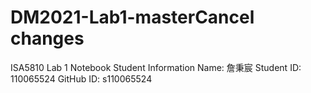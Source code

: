 # DM2021-Lab1-masterCancel changes
ISA5810 Lab 1 Notebook
Student Information
Name: 詹秉宸
Student ID: 110065524
GitHub ID: s110065524

